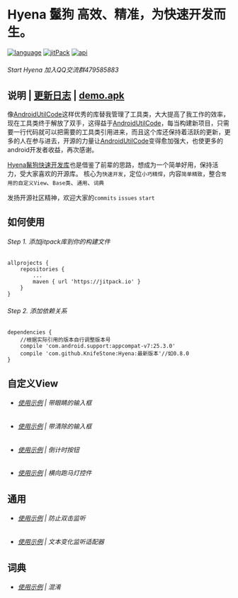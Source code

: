 # Hyena 鬣狗 高效、精准，为快速开发而生。

[![language][languageSvg]]() [![jitPack][jitPackSvg]][jitPack] [![api][apiSvg]][api]

###### Start Hyena 加入QQ交流群479585883

## 说明 | [更新日志][UpdateLog.md] | [demo.apk][蒲公英下载地址]

像[AndroidUtilCode][AndroidUtilCode]这样优秀的库替我管理了工具类，大大提高了我工作的效率，现在工具类终于解放了双手，这得益于[AndroidUtilCode][AndroidUtilCode]，每当构建新项目，只需要一行代码就可以把需要的工具类引用进来，而且这个库还保持着活跃的更新，更多的人在参与进去，开源的力量让[AndroidUtilCode][AndroidUtilCode]变得愈加强大，也使更多的android开发者收益，再次感谢。

[Hyena鬣狗快速开发库][Hyena]也是借鉴了前辈的思路，想成为一个简单好用，保持活力，受大家喜欢的开源库。
核心为`快速开发`，定位`小巧精悍`，内容`简单精致`，整合`常用的自定义View`、`Base类`、`通用`、`词典`

发扬开源社区精神，欢迎大家的`commits` `issues` `start`

## 如何使用

###### Step 1. 添加jitpack库到你的构建文件

```
allprojects {
    repositories {
        ...
        maven { url 'https://jitpack.io' }
    }
}
```

###### Step 2. 添加依赖关系

```
dependencies {
    //根据实际引用的版本自行调整版本号
    compile 'com.android.support:appcompat-v7:25.3.0'
    compile 'com.github.KnifeStone:Hyena:最新版本'//如0.8.0
}
```

## 自定义View

* ###### [使用示例][EyesEditText.md] | 带眼睛的输入框

* ###### [使用示例][ClearEditText.md] | 带清除的输入框

* ###### [使用示例][CountDownButton.md] | 倒计时按钮

* ###### [使用示例][MarqueeTextView.md] | 横向跑马灯控件

## 通用

* ###### [使用示例][DoubleClickListener.md] | 防止双击监听

* ###### [使用示例][TextWatcherAdapter.md] | 文本变化监听适配器

## 词典

* ###### [使用示例][proguard-rules.md] | 混淆

[languageSvg]:https://img.shields.io/badge/language-java-blue.svg
[jitPackSvg]:https://jitpack.io/v/KnifeStone/Hyena.svg
[jitPack]:https://jitpack.io/#KnifeStone/Hyena
[apiSvg]: https://img.shields.io/badge/API-15+-blue.svg
[api]: https://android-arsenal.com/api?level=15

[Hyena]:https://github.com/KnifeStone/Hyena
[AndroidUtilCode]:https://github.com/Blankj/AndroidUtilCode
[蒲公英下载地址]:https://www.pgyer.com/72qN


[Hyena.jpg]:https://github.com/KnifeStone/Hyena/blob/master/images/Hyena.jpg
[UpdateLog.md]: https://github.com/KnifeStone/Hyena/blob/master/UpdateLog.md

[EyesEditText.md]:https://github.com/KnifeStone/Hyena/blob/master/wikis/EyesEditText.md
[ClearEditText.md]:https://github.com/KnifeStone/Hyena/blob/master/wikis/ClearEditText.md
[MarqueeTextView.md]:https://github.com/KnifeStone/Hyena/blob/master/wikis/MarqueeTextView.md
[CountDownButton.md]:https://github.com/KnifeStone/Hyena/blob/master/wikis/CountDownButton.md

[DoubleClickListener.md]:https://github.com/KnifeStone/Hyena/blob/master/wikis/DoubleClickListener.md
[TextWatcherAdapter.md]:https://github.com/KnifeStone/Hyena/blob/master/wikis/TextWatcherAdapter.md

[proguard-rules.md]: https://github.com/KnifeStone/Hyena/blob/master/wikis/proguard-rules.md

